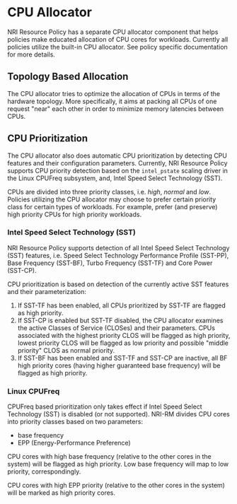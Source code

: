 # CPU Allocator

NRI Resource Policy has a separate CPU allocator component that helps policies
make educated allocation of CPU cores for workloads.  Currently all policies
utilize the built-in CPU allocator. See policy specific documentation for more
details.

## Topology Based Allocation

The CPU allocator tries to optimize the allocation of CPUs in terms of the
hardware topology. More specifically, it aims at packing all CPUs of one
request "near" each other in order to minimize memory latencies between CPUs.

## CPU Prioritization

The CPU allocator also does automatic CPU prioritization by detecting CPU
features and their configuration parameters. Currently, NRI Resource Policy
supports CPU priority detection based on the `intel_pstate` scaling
driver in the Linux CPUFreq subsystem, and, Intel Speed Select Technology
(SST).

CPUs are divided into three priority classes, i.e. *high*, *normal* and *low*.
Policies utilizing the CPU allocator may choose to prefer certain priority
class for certain types of workloads. For example, prefer (and preserve) high
priority CPUs for high priority workloads.

### Intel Speed Select Technology (SST)

NRI Resource Policy supports detection of all Intel Speed Select Technology
(SST) features, i.e. Speed Select Technology Performance Profile (SST-PP), Base
Frequency (SST-BF), Turbo Frequency (SST-TF) and Core Power (SST-CP).

CPU prioritization is based on detection of the currently active SST features
and their parameterization:

1. If SST-TF has been enabled, all CPUs prioritized by SST-TF are flagged as
   high priority.
1. If SST-CP is enabled but SST-TF disabled, the CPU allocator examines the
   active Classes of Service (CLOSes) and their parameters. CPUs associated
   with the highest priority CLOS will be flagged as high priority, lowest
   priority CLOS will be flagged as low priority and possible "middle priority"
   CLOS as normal priority.
1. If SST-BF has been enabled and SST-TF and SST-CP are inactive, all BF high
   priority cores (having higher guaranteed base frequency) will be flagged
   as high priority.

### Linux CPUFreq

CPUFreq based prioritization only takes effect if Intel Speed Select Technology
(SST) is disabled (or not supported). NRI-RM divides CPU cores into priority
classes based on two parameters:

- base frequency
- EPP (Energy-Performance Preference)

CPU cores with high base frequency (relative to the other cores in the system)
will be flagged as high priority.  Low base frequency will map to low priority,
correspondingly.

CPU cores with high EPP priority (relative to the other cores in the system)
will be marked as high priority cores.
